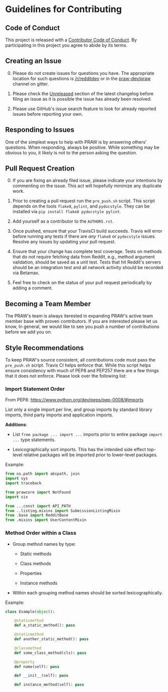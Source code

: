 # Guidelines for Contributing

## Code of Conduct

This project is released with a
[Contributor Code of Conduct](https://github.com/praw-dev/praw/blob/master/CODE_OF_CONDUCT.md). By
participating in this project you agree to abide by its terms.

## Creating an Issue

0. Please do not create issues for questions you have. The appropriate location
   for such questions is [/r/redditdev](https://www.reddit.com/r/redditdev/) or
   in the [praw-dev/praw](https://gitter.im/praw-dev/praw) channel on gitter.

0. Please check the
   [Unreleased](https://github.com/praw-dev/praw/blob/praw4/CHANGES.rst#unreleased)
   section of the latest changelog before filing an issue as it is possible the
   issue has already been resolved.

0. Please use GitHub's issue search feature to look for already reported issues
   before reporting your own.

## Responding to Issues

One of the simplest ways to help with PRAW is by answering others'
questions. When responding, always be positive. While something may be obvious
to you, it likely is not to the person asking the question.

## Pull Request Creation

0. If you are fixing an already filed issue, please indicate your intentions by
   commenting on the issue. This act will hopefully minimize any duplicate
   work.

0. Prior to creating a pull request run the `pre_push.sh` script. This script
   depends on the tools `flake8`, `pylint`, and `pydocstyle`. They can be
   installed via `pip install flake8 pydocstyle pylint`.

0. Add yourself as a contributor to the ``AUTHORS.rst``.

0. Once pushed, ensure that your TravisCI build succeeds. Travis will error
   before running any tests if there are _any_ `flake8` or `pydocstyle`
   issues. Resolve any issues by updating your pull request.

0. Ensure that your change has complete test coverage. Tests on methods that do
   not require fetching data from Reddit, e.g., method argument validation,
   should be saved as a unit test. Tests that hit Reddit's servers should be an
   integration test and all network activity should be recorded via Betamax.

0. Feel free to check on the status of your pull request periodically by adding
   a comment.

## Becoming a Team Member

The PRAW's team is always iterested in expanding PRAW's active team member base
with proven contributors. If you are interested please let us know, In general,
we would like to see you push a number of contributions before we add you on.


## Style Recommendations

To keep PRAW's source consistent, all contributions code must pass the
`pre_push.sh` script. Travis CI helps enforce that. While this script helps
ensure consistency with much of PEP8 and PEP257 there are a few things that it
does not enforce. Please look over the following list:


### Import Statement Order

From PEP8: https://www.python.org/dev/peps/pep-0008/#imports

List only a single import per line, and group imports by standard library
imports, third party imports and application imports.

__Additions__:

* List `from package ... import ...` imports prior to entire package `import
  ...` type statements.

* Lexicographically sort imports. This has the intended side effect top-level
  relative packages will be imported prior to lower-level packages.

Example:

```python
from os.path import abspath, join
import sys
import traceback

from prawcore import NotFound
import six

from ...const import API_PATH
from ..listing.mixins import SubmissionListingMixin
from .base import RedditBase
from .mixins import UserContentMixin
```

### Method Order within a Class

* Group method names by type:

    * Static methods

    * Class methods

    * Properties

    * Instance methods

* Within each grouping method names should be sorted lexicographically.

Example:

```python
class Example(object):

    @staticmethod
    def a_static_method(): pass

    @staticmethod
    def another_static_method(): pass

    @classmethod
    def some_class_method(cls): pass

    @property
    def name(self): pass

    def __init__(self): pass

    def instance_method(self): pass
```
